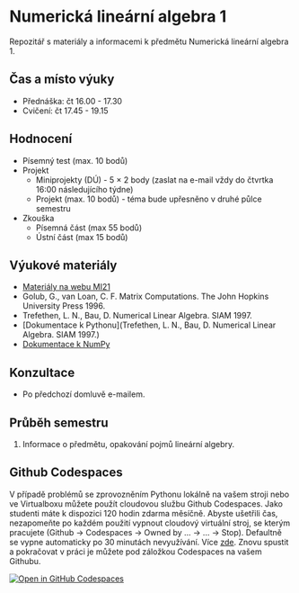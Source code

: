 # Numerická lineární algebra 1
Repozitář s materiály a informacemi k předmětu Numerická lineární algebra 1.

## Čas a místo výuky
- Přednáška: čt 16.00 - 17.30
- Cvičení: čt 17.45 - 19.15

## Hodnocení
- Písemný test (max. 10 bodů)
- Projekt
    - Miniprojekty (DÚ) - 5 × 2 body (zaslat na e-mail vždy do čtvrtka 16:00 následujícího týdne)
    - Projekt (max. 10 bodů) - téma bude upřesněno v druhé půlce semestru
- Zkouška
    - Písemná část (max 55 bodů)
    - Ústní část (max 15 bodů)

## Výukové materiály
- [Materiály na webu MI21](http://mi21.vsb.cz/modul/linearni-algebra-s-matlabem)
- Golub, G., van Loan, C. F. Matrix Computations. The John Hopkins University Press 1996.
- Trefethen, L. N., Bau, D. Numerical Linear Algebra. SIAM 1997.
- [Dokumentace k Pythonu](Trefethen, L. N., Bau, D. Numerical Linear Algebra. SIAM 1997.)
- [Dokumentace k NumPy](https://numpy.org/doc/stable/reference/index.html)

## Konzultace
- Po předchozí domluvě e-mailem.

## Průběh semestru
1) Informace o předmětu, opakování pojmů lineární algebry.

## Github Codespaces

V případě problémů se zprovozněním Pythonu lokálně na vašem stroji nebo ve Virtualboxu můžete použít cloudovou službu Github Codespaces. Jako studenti máte k dispozici 120 hodin zdarma měsíčně. Abyste ušetřili čas, nezapomeňte po každém použití vypnout cloudový virtuální stroj, se kterým pracujete (Github -> Codespaces -> Owned by ... -> ... -> Stop). Defaultně se vypne automaticky po 30 minutách nevyužívání. Více [zde](https://docs.github.com/en/enterprise-cloud@latest/billing/managing-billing-for-github-codespaces/about-billing-for-github-codespaces). Znovu spustit a pokračovat v práci je můžete pod záložkou Codespaces na vašem Githubu.

[![Open in GitHub Codespaces](https://github.com/codespaces/badge.svg)](https://github.com/codespaces/new?hide_repo_select=true&ref=main&repo=605260117&machine=basicLinux32gb&devcontainer_path=.devcontainer%2Fdevcontainer.json&location=WestEurope  )
